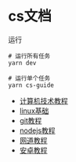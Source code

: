 # cs文档

运行

```shell
# 运行所有任务
yarn dev

# 运行单个任务
yarn cs-guide

```

- [计算机技术教程](https://yzqdev.github.io/cs-guide)
- [linux基础](https://yzqbooks.github.io/linux-tutorial/ )
- [git教程](https://yzqdev.github.io/git-tutor)
- [nodejs教程](https://yzqdev.github.io/node-tutor)
- [网道教程](https://yzqbooks.github.io/wangdoc)
- [安卓教程](https://yzqdev.github.io/android-docs)
